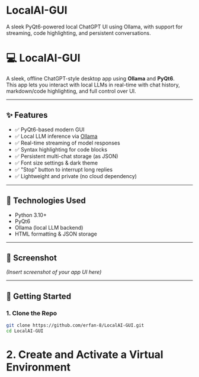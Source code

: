 # LocalAI-GUI
A sleek PyQt6-powered local ChatGPT UI using Ollama, with support for streaming, code highlighting, and persistent conversations.
# 💻 LocalAI-GUI

A sleek, offline ChatGPT-style desktop app using **Ollama** and **PyQt6**.  
This app lets you interact with local LLMs in real-time with chat history, markdown/code highlighting, and full control over UI.

---

## ✨ Features

- ✅ PyQt6-based modern GUI
- ✅ Local LLM inference via [Ollama](https://ollama.com)
- ✅ Real-time streaming of model responses
- ✅ Syntax highlighting for code blocks
- ✅ Persistent multi-chat storage (as JSON)
- ✅ Font size settings & dark theme
- ✅ "Stop" button to interrupt long replies
- ✅ Lightweight and private (no cloud dependency)

---

## 🧰 Technologies Used

- Python 3.10+
- PyQt6
- Ollama (local LLM backend)
- HTML formatting & JSON storage

---

## 📸 Screenshot

*(Insert screenshot of your app UI here)*

---

## 🚀 Getting Started

### 1. Clone the Repo

```bash
git clone https://github.com/erfan-8/LocalAI-GUI.git
cd LocalAI-GUI
```

# 2. Create and Activate a Virtual Environment
